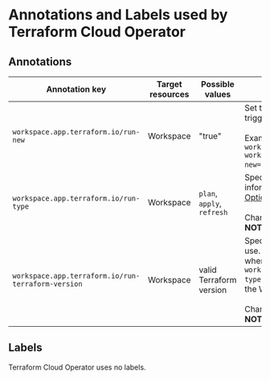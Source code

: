 # Annotations and Labels used by Terraform Cloud Operator

## Annotations

| Annotation key | Target resources | Possible values | Description |
|----------------|---------------------|-----------------|-------------|
| `workspace.app.terraform.io/run-new` | Workspace | "true" | Set this annotation to `"true"` to trigger a new run.<br><br> Example: `kubectl annotate workspace <WORKSPACE-NAME> workspace.app.terraform.io/run-new="true"`. |
| `workspace.app.terraform.io/run-type` | Workspace | `plan`, `apply`, `refresh` | Specify the run type. More information: [Run Modes and Options](https://developer.hashicorp.com/terraform/cloud-docs/run/modes-and-options). It defaults to `plan`.<br><br> Changing this annotation **DOES NOT** trigger a new run. |
| `workspace.app.terraform.io/run-terraform-version` | Workspace | valid Terraform version | Specify the Terraform version to use. This setting works only when the annotation `workspace.app.terraform.io/run-type` is set to `plan`. It defaults to the Workspace version.<br><br> Changing this annotation **DOES NOT** trigger a new run. |

## Labels

Terraform Cloud Operator uses no labels.
